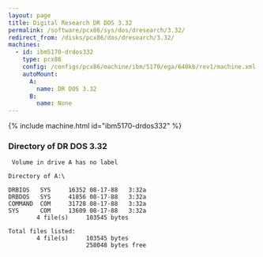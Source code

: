 ```yaml
---
layout: page
title: Digital Research DR DOS 3.32
permalink: /software/pcx86/sys/dos/dresearch/3.32/
redirect_from: /disks/pcx86/dos/dresearch/3.32/
machines:
  - id: ibm5170-drdos332
    type: pcx86
    config: /configs/pcx86/machine/ibm/5170/ega/640kb/rev1/machine.xml
    autoMount:
      A:
        name: DR DOS 3.32
      B:
        name: None
---
```


{% include machine.html id="ibm5170-drdos332" %}

### Directory of DR DOS 3.32

	 Volume in drive A has no label

	Directory of A:\

	DRBIOS   SYS     16352 08-17-88   3:32a
	DRBDOS   SYS     41856 08-17-88   3:32a
	COMMAND  COM     31728 08-17-88   3:32a
	SYS      COM     13609 08-17-88   3:32a
	        4 file(s)     103545 bytes

	Total files listed:
	        4 file(s)     103545 bytes
	                      258048 bytes free
